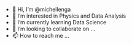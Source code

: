 - 👋 Hi, I’m @michellenga
- 👀 I’m interested in Physics and Data Analysis 
- 🌱 I’m currently learning Data Science
- 💞️ I’m looking to collaborate on ...
- 📫 How to reach me ...

<!---
michellenga/michellenga is a ✨ special ✨ repository because its `README.md` (this file) appears on your GitHub profile.
You can click the Preview link to take a look at your changes.
--->
